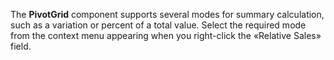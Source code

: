 The **PivotGrid** component supports several modes for summary calculation, such as&nbsp;a&nbsp;variation or&nbsp;percent of&nbsp;a&nbsp;total value. Select the required mode from the context menu appearing when you right-click the &laquo;Relative Sales&raquo; field.